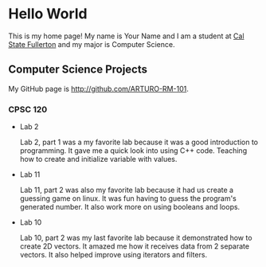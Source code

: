 # Hello World

This is my home page! My name is Your Name and I am a student at [Cal State Fullerton](http://www.fullerton.edu/) and my major is Computer Science.

## Computer Science Projects

My GitHub page is http://github.com/ARTURO-RM-101.

### CPSC 120

* Lab 2

    Lab 2, part 1 was a my favorite lab because it was a good introduction to
    programming. It gave me a quick look into using C++ code. Teaching how to create
    and initialize variable with values.
    
 * Lab 11

    Lab 11, part 2 was also my favorite lab because it had us create a guessing game
    on linux. It was fun having to guess the program's generated number. It also work more
    on using booleans and loops.
    
 * Lab 10

    Lab 10, part 2 was my last favorite lab because it demonstrated how to create 2D
    vectors. It amazed me how it receives data from 2 separate vectors. It also
    helped improve using iterators and filters.
